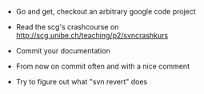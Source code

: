 - Go and get, checkout an arbitrary google code project

- Read the scg's crashcourse on 
    http://scg.unibe.ch/teaching/p2/svncrashkurs

- Commit your documentation

- From now on commit often and with a nice comment

- Try to figure out what "svn revert" does
